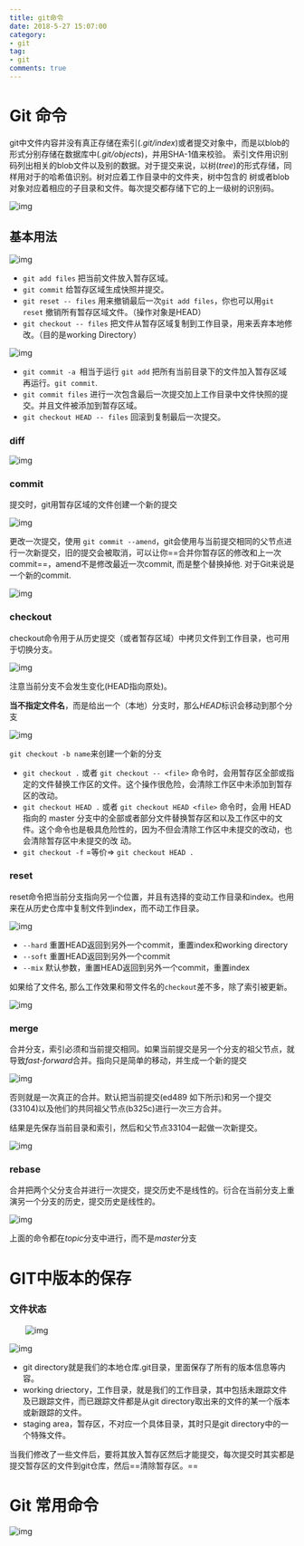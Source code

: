 ```yaml
---
title: git命令
date: 2018-5-27 15:07:00
category:
- git
tag:
- git
comments: true  
---
```



# Git 命令

git中文件内容并没有真正存储在索引(*.git/index*)或者提交对象中，而是以blob的形式分别存储在数据库中(*.git/objects*)，并用SHA-1值来校验。 索引文件用识别码列出相关的blob文件以及别的数据。对于提交来说，以树(*tree*)的形式存储，同样用对于的哈希值识别。树对应着工作目录中的文件夹，树中包含的 树或者blob对象对应着相应的子目录和文件。每次提交都存储下它的上一级树的识别码。

![img](https://images0.cnblogs.com/blog/66979/201412/191735587664863.png) 

## 基本用法

![img](https://images0.cnblogs.com/i/66979/201406/262308046017546.jpg)

- `git add files` 把当前文件放入暂存区域。
- `git commit` 给暂存区域生成快照并提交。
- `git reset -- files` 用来撤销最后一次`git add files`，你也可以用`git reset` 撤销所有暂存区域文件。（操作对象是HEAD）
- `git checkout -- files` 把文件从暂存区域复制到工作目录，用来丢弃本地修改。（目的是working Directory）

![img](https://images0.cnblogs.com/i/66979/201406/262311265392839.jpg)

 

- `git commit -a `相当于运行 `git add` 把所有当前目录下的文件加入暂存区域再运行。`git commit`.
- `git commit files` 进行一次包含最后一次提交加上工作目录中文件快照的提交。并且文件被添加到暂存区域。
- `git checkout HEAD -- files` 回滚到复制最后一次提交。

### diff

![img](https://images0.cnblogs.com/i/66979/201406/262338188364937.jpg)

### commit

提交时，git用暂存区域的文件创建一个新的提交

![img](https://images0.cnblogs.com/i/66979/201406/262341091173993.jpg)

更改一次提交，使用 `git commit --amend`，git会使用与当前提交相同的父节点进行一次新提交，旧的提交会被取消，可以让你==合并你暂存区的修改和上一次commit==，amend不是修改最近一次commit, 而是整个替换掉他. 对于Git来说是一个新的commit. 

![img](https://images0.cnblogs.com/i/66979/201406/262345359613448.jpg)

### checkout

checkout命令用于从历史提交（或者暂存区域）中拷贝文件到工作目录，也可用于切换分支。

![img](https://images0.cnblogs.com/i/66979/201406/262348217421730.jpg)

注意当前分支不会发生变化(HEAD指向原处)。

**当不指定文件名**，而是给出一个（本地）分支时，那么*HEAD*标识会移动到那个分支

![img](https://images0.cnblogs.com/i/66979/201406/262350274921880.jpg)

`git checkout -b name`来创建一个新的分支

- `git checkout .` 或者 `git checkout -- <file>` 命令时，会用暂存区全部或指定的文件替换工作区的文件。这个操作很危险，会清除工作区中未添加到暂存区的改动。
- `git checkout HEAD .` 或者 `git checkout HEAD <file>` 命令时，会用 HEAD 指向的 master 分支中的全部或者部分文件替换暂存区和以及工作区中的文件。这个命令也是极具危险性的，因为不但会清除工作区中未提交的改动，也会清除暂存区中未提交的改 动。
- `git checkout -f`  =等价=> `git checkout HEAD .`

### reset

reset命令把当前分支指向另一个位置，并且有选择的变动工作目录和index。也用来在从历史仓库中复制文件到index，而不动工作目录。

![img](https://images0.cnblogs.com/i/66979/201406/262359481174654.jpg)

- `--hard` 重置HEAD返回到另外一个commit，重置index和working directory
- `--soft`  重置HEAD返回到另外一个commit
- `--mix` 默认参数，重置HEAD返回到另外一个commit，重置index

如果给了文件名, 那么工作效果和带文件名的`checkout`差不多，除了索引被更新。

![img](https://images0.cnblogs.com/i/66979/201406/270002318834820.jpg)

### merge

合并分支，索引必须和当前提交相同。如果当前提交是另一个分支的祖父节点，就导致*fast-forward*合并。指向只是简单的移动，并生成一个新的提交

![img](https://images0.cnblogs.com/i/66979/201406/270005447425305.jpg)

否则就是一次真正的合并。默认把当前提交(ed489 如下所示)和另一个提交(33104)以及他们的共同祖父节点(b325c)进行一次三方合并。

结果是先保存当前目录和索引，然后和父节点33104一起做一次新提交。

![img](https://images0.cnblogs.com/i/66979/201406/270006531338299.jpg)

### rebase

合并把两个父分支合并进行一次提交，提交历史不是线性的。衍合在当前分支上重演另一个分支的历史，提交历史是线性的。

![img](https://images0.cnblogs.com/i/66979/201406/270008484762671.jpg)

上面的命令都在*topic*分支中进行，而不是*master*分支

# GIT中版本的保存

### 文件状态

　　![img](https://images0.cnblogs.com/blog/168097/201308/07173755-e9cd02568038429e9546269a231adc94.png)

![img](https://images0.cnblogs.com/blog/168097/201308/07174428-5c25023c8f6a4cd5b758281f5e4dfa23.png)

- git directory就是我们的本地仓库.git目录，里面保存了所有的版本信息等内容。
- working driectory，工作目录，就是我们的工作目录，其中包括未跟踪文件及已跟踪文件，而已跟踪文件都是从git directory取出来的文件的某一个版本或新跟踪的文件。
- staging area，暂存区，不对应一个具体目录，其时只是git directory中的一个特殊文件。

当我们修改了一些文件后，要将其放入暂存区然后才能提交，每次提交时其实都是提交暂存区的文件到git仓库，然后==清除暂存区。==

# Git 常用命令

![img](https://pic002.cnblogs.com/img/1-2-3/201007/2010072023345292.png)